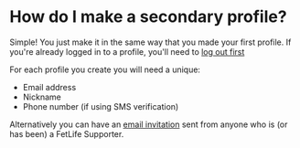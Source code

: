 # How do I make a secondary profile?

Simple! You just make it in the same way that you made your first profile. If you're already logged in to a profile, you'll need to [log out first](https://fetlife.com/logged_out)

For each profile you create you will need a unique:
- Email address
- Nickname
- Phone number (if using SMS verification)

Alternatively you can have an [email invitation](https://fetlife.com/invite) sent from anyone who is (or has been) a FetLife Supporter.
